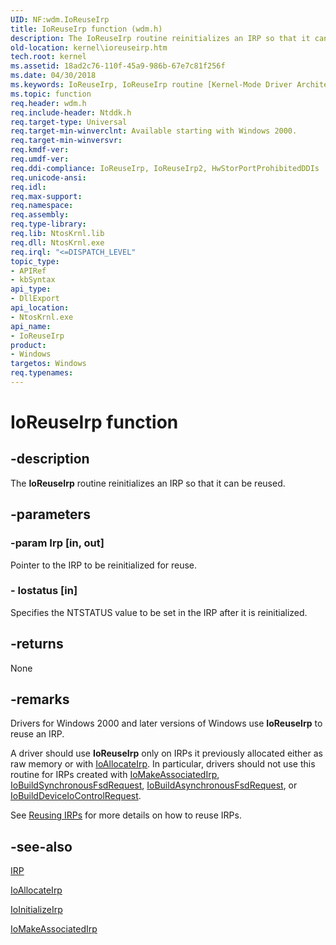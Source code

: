 ```yaml
---
UID: NF:wdm.IoReuseIrp
title: IoReuseIrp function (wdm.h)
description: The IoReuseIrp routine reinitializes an IRP so that it can be reused.
old-location: kernel\ioreuseirp.htm
tech.root: kernel
ms.assetid: 18ad2c76-110f-45a9-986b-67e7c81f256f
ms.date: 04/30/2018
ms.keywords: IoReuseIrp, IoReuseIrp routine [Kernel-Mode Driver Architecture], k104_548c8bd2-bc09-4ee6-b373-d244f1f11daa.xml, kernel.ioreuseirp, wdm/IoReuseIrp
ms.topic: function
req.header: wdm.h
req.include-header: Ntddk.h
req.target-type: Universal
req.target-min-winverclnt: Available starting with Windows 2000.
req.target-min-winversvr: 
req.kmdf-ver: 
req.umdf-ver: 
req.ddi-compliance: IoReuseIrp, IoReuseIrp2, HwStorPortProhibitedDDIs
req.unicode-ansi: 
req.idl: 
req.max-support: 
req.namespace: 
req.assembly: 
req.type-library: 
req.lib: NtosKrnl.lib
req.dll: NtosKrnl.exe
req.irql: "<=DISPATCH_LEVEL"
topic_type:
- APIRef
- kbSyntax
api_type:
- DllExport
api_location:
- NtosKrnl.exe
api_name:
- IoReuseIrp
product:
- Windows
targetos: Windows
req.typenames: 
---
```


# IoReuseIrp function


## -description


The <b>IoReuseIrp</b> routine reinitializes an IRP so that it can be reused.


## -parameters




### -param Irp [in, out]

Pointer to the IRP to be reinitialized for reuse. 


### - Iostatus [in]

Specifies the NTSTATUS value to be set in the IRP after it is reinitialized.


## -returns



None




## -remarks



Drivers for Windows 2000 and later versions of Windows use <b>IoReuseIrp</b> to reuse an IRP.

A driver should use <b>IoReuseIrp</b> only on IRPs it previously allocated either as raw memory or with <a href="https://msdn.microsoft.com/library/windows/hardware/ff548257">IoAllocateIrp</a>. In particular, drivers should not use this routine for IRPs created with <a href="https://msdn.microsoft.com/library/windows/hardware/ff549397">IoMakeAssociatedIrp</a>, <a href="https://msdn.microsoft.com/library/windows/hardware/ff548330">IoBuildSynchronousFsdRequest</a>, <a href="https://msdn.microsoft.com/library/windows/hardware/ff548310">IoBuildAsynchronousFsdRequest</a>, or <a href="https://msdn.microsoft.com/library/windows/hardware/ff548318">IoBuildDeviceIoControlRequest</a>. 

See <a href="https://msdn.microsoft.com/library/windows/hardware/ff561107">Reusing IRPs</a> for more details on how to reuse IRPs. 




## -see-also




<a href="https://msdn.microsoft.com/library/windows/hardware/ff550694">IRP</a>



<a href="https://msdn.microsoft.com/library/windows/hardware/ff548257">IoAllocateIrp</a>



<a href="https://msdn.microsoft.com/library/windows/hardware/ff549315">IoInitializeIrp</a>



<a href="https://msdn.microsoft.com/library/windows/hardware/ff549397">IoMakeAssociatedIrp</a>
 

 

